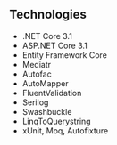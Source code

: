 ## Technologies
* .NET Core 3.1
* ASP.NET Core 3.1
* Entity Framework Core
* Mediatr
* Autofac
* AutoMapper
* FluentValidation
* Serilog
* Swashbuckle
* LinqToQuerystring
* xUnit, Moq, Autofixture
